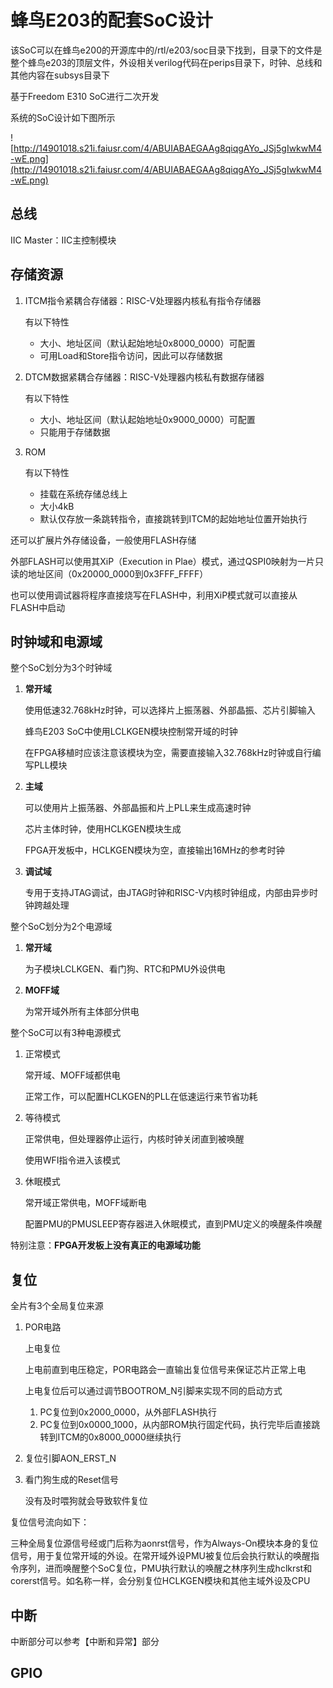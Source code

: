 # 蜂鸟E203的配套SoC设计

该SoC可以在蜂鸟e200的开源库中的/rtl/e203/soc目录下找到，目录下的文件是整个蜂鸟e203的顶层文件，外设相关verilog代码在perips目录下，时钟、总线和其他内容在subsys目录下

基于Freedom E310 SoC进行二次开发

系统的SoC设计如下图所示

![http://14901018.s21i.faiusr.com/4/ABUIABAEGAAg8qiqgAYo_JSj5gIwkwM4-wE.png](http://14901018.s21i.faiusr.com/4/ABUIABAEGAAg8qiqgAYo_JSj5gIwkwM4-wE.png)

## 总线

IIC Master：IIC主控制模块



## 存储资源

1. ITCM指令紧耦合存储器：RISC-V处理器内核私有指令存储器

   有以下特性

   * 大小、地址区间（默认起始地址0x8000_0000）可配置
   * 可用Load和Store指令访问，因此可以存储数据

2. DTCM数据紧耦合存储器：RISC-V处理器内核私有数据存储器

   有以下特性

   * 大小、地址区间（默认起始地址0x9000_0000）可配置
   * 只能用于存储数据

3. ROM

   有以下特性

   * 挂载在系统存储总线上
   * 大小4kB
   * 默认仅存放一条跳转指令，直接跳转到ITCM的起始地址位置开始执行

还可以扩展片外存储设备，一般使用FLASH存储

外部FLASH可以使用其XiP（Execution in Plae）模式，通过QSPI0映射为一片只读的地址区间（0x20000_0000到0x3FFF_FFFF）

也可以使用调试器将程序直接烧写在FLASH中，利用XiP模式就可以直接从FLASH中启动

## 时钟域和电源域

整个SoC划分为3个时钟域

1. **常开域**

   使用低速32.768kHz时钟，可以选择片上振荡器、外部晶振、芯片引脚输入

   蜂鸟E203 SoC中使用LCLKGEN模块控制常开域的时钟

   在FPGA移植时应该注意该模块为空，需要直接输入32.768kHz时钟或自行编写PLL模块

2. **主域**

   可以使用片上振荡器、外部晶振和片上PLL来生成高速时钟

   芯片主体时钟，使用HCLKGEN模块生成

   FPGA开发板中，HCLKGEN模块为空，直接输出16MHz的参考时钟

3. **调试域**

   专用于支持JTAG调试，由JTAG时钟和RISC-V内核时钟组成，内部由异步时钟跨越处理

整个SoC划分为2个电源域

1. **常开域**

   为子模块LCLKGEN、看门狗、RTC和PMU外设供电

2. **MOFF域**

   为常开域外所有主体部分供电

整个SoC可以有3种电源模式

1. 正常模式

   常开域、MOFF域都供电

   正常工作，可以配置HCLKGEN的PLL在低速运行来节省功耗

2. 等待模式

   正常供电，但处理器停止运行，内核时钟关闭直到被唤醒

   使用WFI指令进入该模式

3. 休眠模式

   常开域正常供电，MOFF域断电

   配置PMU的PMUSLEEP寄存器进入休眠模式，直到PMU定义的唤醒条件唤醒

特别注意：**FPGA开发板上没有真正的电源域功能**

## 复位

全片有3个全局复位来源

1. POR电路

   上电复位

   上电前直到电压稳定，POR电路会一直输出复位信号来保证芯片正常上电

   上电复位后可以通过调节BOOTROM_N引脚来实现不同的启动方式

   1. PC复位到0x2000_0000，从外部FLASH执行
   2. PC复位到0x0000_1000，从内部ROM执行固定代码，执行完毕后直接跳转到ITCM的0x8000_0000继续执行

2. 复位引脚AON_ERST_N

3. 看门狗生成的Reset信号

   没有及时喂狗就会导致软件复位

复位信号流向如下：

三种全局复位源信号经或门后称为aonrst信号，作为Always-On模块本身的复位信号，用于复位常开域的外设。在常开域外设PMU被复位后会执行默认的唤醒指令序列，进而唤醒整个SoC复位，PMU执行默认的唤醒之林序列生成hclkrst和corerst信号。如名称一样，会分别复位HCLKGEN模块和其他主域外设及CPU

## 中断

中断部分可以参考【中断和异常】部分

## GPIO